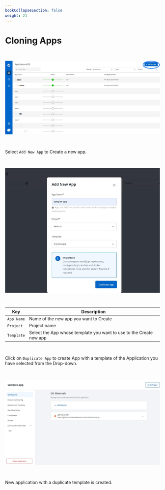 ```yaml
---
bookCollapseSection: false
weight: 21
---
```


# Cloning Apps

<br />

![Cloning Apps](./d1.JPG "Duplicate Templates")

&nbsp;&nbsp;

Select `Add New App` to Create a new app.

&nbsp;&nbsp;

![Cloning Apps](../clone_app1.jpg "Duplicate Templates")

&nbsp;&nbsp;

Key | Description
---- | -----
`App Name` | Name of the new app you want to Create
`Project` | Project name
`Template` | Select the App whose template you want to use to the Create new app

<br />


Click on `Duplicate App` to create App with a template of the Application you have selected from the Drop-down.

&nbsp;&nbsp;

![Cloning Apps](../clone-app2.jpg "Duplicate Templates")

&nbsp;&nbsp;

New application with a duplicate template is created.

